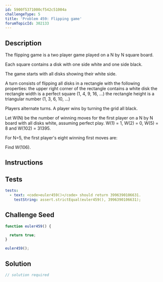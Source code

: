 ```yaml
---
id: 5900f5371000cf542c51004a
challengeType: 5
title: 'Problem 459: Flipping game'
forumTopicId: 302133
---
```


## Description

<section id='description'>

The flipping game is a two player game played on a N by N square board.

Each square contains a disk with one side white and one side black.

The game starts with all disks showing their white side.

A turn consists of flipping all disks in a rectangle with the following properties: the upper right corner of the rectangle contains a white disk the rectangle width is a perfect square (1, 4, 9, 16, ...) the rectangle height is a triangular number (1, 3, 6, 10, ...)

Players alternate turns. A player wins by turning the grid all black.

Let W(N) be the number of winning moves for the first player on a N by N board with all disks white, assuming perfect play. W(1) = 1, W(2) = 0, W(5) = 8 and W(102) = 31395.

For N=5, the first player's eight winning first moves are:

Find W(106).

</section>

## Instructions

<section id='instructions'>

</section>

## Tests

<section id='tests'>

```yml
tests:
  - text: <code>euler459()</code> should return 3996390106631.
    testString: assert.strictEqual(euler459(), 3996390106631);

```

</section>

## Challenge Seed

<section id='challengeSeed'>

<div id='js-seed'>

```js
function euler459() {

  return true;
}

euler459();
```

</div>

</section>

## Solution

<section id='solution'>

```js
// solution required
```

</section>

